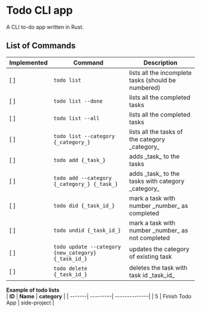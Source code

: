 # Todo CLI app

A CLI to-do app written in Rust.

## List of Commands
| Implemented | Command | Description |
|-------------|---------|-------------|
| [ ] | `todo list` | lists all the incomplete tasks (should be numbered) |
| [ ] | `todo list --done` | lists all the completed tasks |
| [ ] | `todo list --all` | lists all the completed tasks |
| [ ] | `todo list --category {_category_}` | lists all the tasks of the category \_category\_ |
| [ ] | `todo add {_task_}` | adds \_task\_ to the tasks |
| [ ] | `todo add --category {_category_} {_task_}` | adds \_task\_ to the tasks with category \_category\_ |
| [ ] | `todo did {_task_id_}` | mark a task with number \_number\_ as completed |
| [ ] | `todo undid {_task_id_}` | mark a task with number \_number\_ as not completed |
| [ ] | `todo update --category {new_category} {_task_id_}` | updates the category of existing task |
| [ ] | `todo delete {_task_id_}` | deletes the task with task id \_task\_id\_ |
 
__Example of todo lists__ <br>
| __ID__ | __Name__ | __category__ |
| -------| ---------| --------------|
| 5 | Finish Todo App | side-project |
